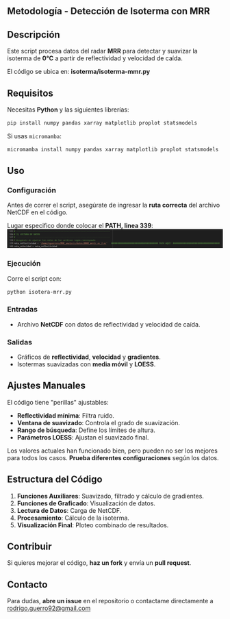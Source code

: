 
## **Metodología - Detección de Isoterma con MRR**

## **Descripción**
Este script procesa datos del radar **MRR** para detectar y suavizar la isoterma de **0°C** a partir de reflectividad y velocidad de caída.

El código se ubica en: **isoterma/isoterma-mmr.py**

## **Requisitos**
Necesitas **Python** y las siguientes librerías:
 
```bash
pip install numpy pandas xarray matplotlib proplot statsmodels
```
Si usas `micromamba`:
```bash
micromamba install numpy pandas xarray matplotlib proplot statsmodels
```

## **Uso**
### **Configuración**
Antes de correr el script, asegúrate de ingresar la **ruta correcta** del archivo NetCDF en el código.

Lugar especifico donde colocar el **PATH, linea 339**: ![Ejemplo de gráfica](path.png)


### **Ejecución**
Corre el script con:
```bash
python isotera-mrr.py
```

### **Entradas**
- Archivo **NetCDF** con datos de reflectividad y velocidad de caída.

### **Salidas**
- Gráficos de **reflectividad**, **velocidad** y **gradientes**.
- Isotermas suavizadas con **media móvil** y **LOESS**.

## **Ajustes Manuales**
El código tiene "perillas" ajustables:
- **Reflectividad mínima**: Filtra ruido.
- **Ventana de suavizado**: Controla el grado de suavización.
- **Rango de búsqueda**: Define los límites de altura.
- **Parámetros LOESS**: Ajustan el suavizado final.

Los valores actuales han funcionado bien, pero pueden no ser los mejores para todos los casos. **Prueba diferentes configuraciones** según los datos.

## **Estructura del Código**
1. **Funciones Auxiliares**: Suavizado, filtrado y cálculo de gradientes.
2. **Funciones de Graficado**: Visualización de datos.
3. **Lectura de Datos**: Carga de NetCDF.
4. **Procesamiento**: Cálculo de la isoterma.
5. **Visualización Final**: Ploteo combinado de resultados.

## **Contribuir**
Si quieres mejorar el código, **haz un fork** y envía un **pull request**.

## **Contacto**
Para dudas, **abre un issue** en el repositorio o contactame directamente a rodrigo.guerro92@gmail.com
```

